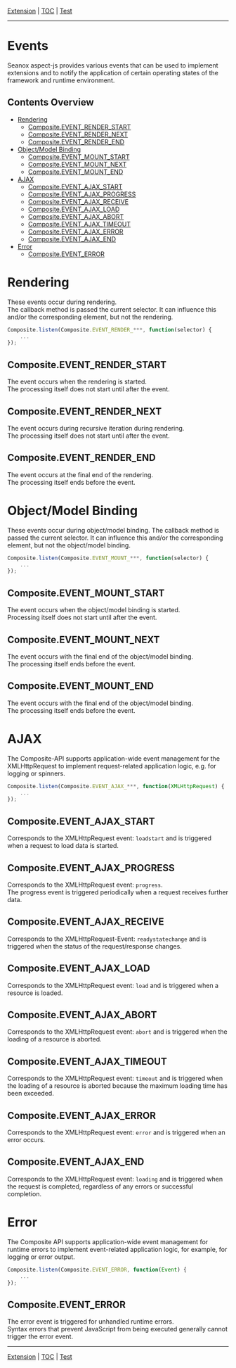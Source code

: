 [Extension](extension.md) | [TOC](README.md#events) | [Test](test.md)
- - -

# Events

Seanox aspect-js provides various events that can be used to implement
extensions and to notify the application of certain operating states of the
framework and runtime environment.


## Contents Overview

* [Rendering](#rendering)
  * [Composite.EVENT_RENDER_START](#compositeevent_render_start)
  * [Composite.EVENT_RENDER_NEXT](#compositeevent_render_next)
  * [Composite.EVENT_RENDER_END](#compositeevent_render_end)
* [Object/Model Binding](#objectmodel-binding)
  * [Composite.EVENT_MOUNT_START](#compositeevent_mount_start)
  * [Composite.EVENT_MOUNT_NEXT](#compositeevent_mount_next)
  * [Composite.EVENT_MOUNT_END](#compositeevent_mount_end)
* [AJAX](#ajax)
  * [Composite.EVENT_AJAX_START](#compositeevent_ajax_start)
  * [Composite.EVENT_AJAX_PROGRESS](#compositeevent_ajax_progress)
  * [Composite.EVENT_AJAX_RECEIVE](#compositeevent_ajax_receive)
  * [Composite.EVENT_AJAX_LOAD](#compositeevent_ajax_load)
  * [Composite.EVENT_AJAX_ABORT](#compositeevent_ajax_abort)
  * [Composite.EVENT_AJAX_TIMEOUT](#compositeevent_ajax_timeout)
  * [Composite.EVENT_AJAX_ERROR](#compositeevent_ajax_error)
  * [Composite.EVENT_AJAX_END](#compositeevent_ajax_end)
* [Error](#error)
  * [Composite.EVENT_ERROR](#compositeevent_error)


# Rendering

These events occur during rendering.  
The callback method is passed the current selector. It can influence this and/or
the corresponding element, but not the rendering.

```javascript
Composite.listen(Composite.EVENT_RENDER_***, function(selector) {
    ...
});
```


## Composite.EVENT_RENDER_START

The event occurs when the rendering is started.  
The processing itself does not start until after the event.


## Composite.EVENT_RENDER_NEXT

The event occurs during recursive iteration during rendering.  
The processing itself does not start until after the event.


## Composite.EVENT_RENDER_END

The event occurs at the final end of the rendering.  
The processing itself ends before the event.


# Object/Model Binding

These events occur during object/model binding. 
The callback method is passed the current selector. It can influence this and/or
the corresponding element, but not the object/model binding.

```javascript
Composite.listen(Composite.EVENT_MOUNT_***, function(selector) {
    ...
});
```


## Composite.EVENT_MOUNT_START

The event occurs when the object/model binding is started.  
Processing itself does not start until after the event.


## Composite.EVENT_MOUNT_NEXT

The event occurs with the final end of the object/model binding.  
The processing itself ends before the event.


## Composite.EVENT_MOUNT_END

The event occurs with the final end of the object/model binding.  
The processing itself ends before the event.


# AJAX

The Composite-API supports application-wide event management for the
XMLHttpRequest to implement request-related application logic, e.g. for logging or spinners. 

```javascript
Composite.listen(Composite.EVENT_AJAX_***, function(XMLHttpRequest) {
    ...
});
```


## Composite.EVENT_AJAX_START

Corresponds to the XMLHttpRequest event: `loadstart` and is triggered when a
request to load data is started.


## Composite.EVENT_AJAX_PROGRESS

Corresponds to the XMLHttpRequest event: `progress`.  
The progress event is triggered periodically when a request receives further
data.


## Composite.EVENT_AJAX_RECEIVE

Corresponds to the XMLHttpRequest-Event: `readystatechange` and is triggered
when the status of the request/response changes.


## Composite.EVENT_AJAX_LOAD

Corresponds to the XMLHttpRequest event: `load` and is triggered when a
resource is loaded.


## Composite.EVENT_AJAX_ABORT

Corresponds to the XMLHttpRequest event: `abort` and is triggered when the
loading of a resource is aborted.


## Composite.EVENT_AJAX_TIMEOUT

Corresponds to the XMLHttpRequest event: `timeout` and is triggered when the
loading of a resource is aborted because the maximum loading time has been
exceeded.


## Composite.EVENT_AJAX_ERROR

Corresponds to the XMLHttpRequest event: `error` and is triggered when an error
occurs.


## Composite.EVENT_AJAX_END

Corresponds to the XMLHttpRequest event: `loading` and is triggered when the
request is completed, regardless of any errors or successful completion.


# Error

The Composite API supports application-wide event management for runtime errors
to implement event-related application logic, for example, for logging or error
output. 

```javascript
Composite.listen(Composite.EVENT_ERROR, function(Event) {
    ...
});
```


## Composite.EVENT_ERROR

The error event is triggered for unhandled runtime errors.  
Syntax errors that prevent JavaScript from being executed generally cannot
trigger the error event.


- - -
[Extension](extension.md) | [TOC](README.md#events) | [Test](test.md)
